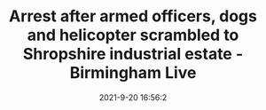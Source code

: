 ---
"title": "Arrest after armed officers, dogs and helicopter scrambled to Shropshire industrial estate - Birmingham Live"
"date": "2021-9-20 16:56:2"
"feed_name": "GOOGLENEWSINDUSTRIAL"
"feed_website": "https://news.google.com/search?q=industrial%2Bincident&hl=en-US&gl=US&ceid=US:en"
"feed_rss": "https://news.google.com/rss/search?q=industrial%2Bincident&hl=en-US&gl=US&ceid=US:en"
"link": "https://www.birminghammail.co.uk/black-country/arrest-after-armed-officers-dogs-21625218"
"file": "_posts/2021-1-1-68489d53bb04058dac758ae52b3a9d9063700705.md"
"accident": "0"
"drilling": "0"
"dead": "0"
"injured": "0"
---